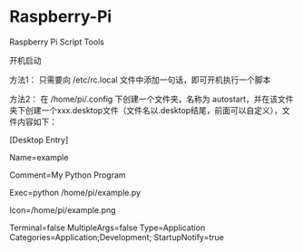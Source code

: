 # Raspberry-Pi
Raspberry Pi Script Tools

开机启动

方法1：
只需要向 /etc/rc.local 文件中添加一句话，即可开机执行一个脚本

方法2：
在 /home/pi/.config 下创建一个文件夹，名称为 autostart，并在该文件夹下创建一个xxx.desktop文件（文件名以.desktop结尾，前面可以自定义），文件内容如下：

[Desktop Entry]

Name=example

Comment=My Python Program

Exec=python /home/pi/example.py

Icon=/home/pi/example.png

Terminal=false 
MultipleArgs=false 
Type=Application 
Categories=Application;Development; 
StartupNotify=true 


